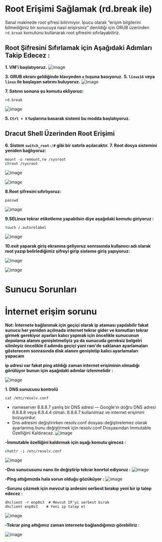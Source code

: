 # Root Erişimi Sağlamak (rd.break ile)

Sanal makinede root şifresi bilinmiyor. İpucu olarak “erişim bilgilerini bilmediğiniz bir sunucuya nasıl erişirsiniz” denildiği için GRUB üzerinden `rd.break` komutunu kullanarak root şifresini sıfırlayabiliriz.

## Root Şifresini Sıfırlamak için Aşağıdaki  Adımları Takip Edecez : 

**1. VM’i başlatıyoruz.**
![image](https://github.com/user-attachments/assets/fffe6e73-6765-4361-a78c-362c09fb5073)

**3. GRUB ekranı geldiğinde klavyeden `e` tuşuna basıyoruz.**
**5. `linux16` veya `linux` ile başlayan satırını buluyoruz.**
![image](https://github.com/user-attachments/assets/f48ddeb8-b427-4c59-8c46-11cf0a5fde17)

**7. Satırın sonuna şu komutu ekliyoruz:**

``` 
rd.break
```
![image](https://github.com/user-attachments/assets/13e54ba3-f5bb-4378-bc59-a5bd08f49a8e)

**5. `Ctrl + X` tuşlarına basarak sistemi bu modda başlatıyoruz.**

## Dracut Shell Üzerinden Root Erişimi

**6. Sistem `switch_root:/#` gibi bir satırla açılacaktır.**
**7. Root dosya sistemini yeniden bağlıyoruz:**
```
mount -o remount,rw /sysroot
chroot /sysroot
```
![image](https://github.com/user-attachments/assets/b2adec0b-1f33-4b31-986a-7e1398c8dd89)

![image](https://github.com/user-attachments/assets/dd85fa16-59d5-4c03-a820-75bce2d6dfc6)

**8.Root şifresini sıfırlıyoruz:**

```
passwd
```
![image](https://github.com/user-attachments/assets/6bfb995b-b484-45fa-aacd-0ccf83a0a8df)

**9.SELinux tekrar etiketleme yapabilsin diye aşağıdaki komutu giriyoruz :**

```
touch /.autorelabel

```

![image](https://github.com/user-attachments/assets/d576c063-55e6-4031-9f39-3597eaa4f22a)

**10.exit yaparak giriş ekranına geliyoruz sonrasında kullanııcı adı olarak root yazıp belirlediğimiz şifreyi girip sisteme giriş yapıyoruz:**

![image](https://github.com/user-attachments/assets/bd194adb-ec03-4df0-9b51-f1bbc40e7696)

![image](https://github.com/user-attachments/assets/46d11ac0-f2af-4bfa-aa2a-d6e10e0b4d01)


# Sunucu Sorunları 

# İnternet erişim sorunu

**Not: İnternete bağlanmak için geçiçi olarak ip ataması yapılabilir fakat sunucu her yeniden açılmada internet tekrar gider ve komutları tekrar girmek gerekiyor ayarları kalıcı yapmak için öncelikle sunucunun depolama alanını genişletmeliyiz ya da sunucuda gereksiz belgelri silmleyiz öncelikle il adımda geçiçi yani ram'de saklanan ayarlamaları gösterecem sonrasında disk alanını genişletip kalıcı ayarlamaları yapacam**

**ip adresi var fakat ping atıldığı zaman internet erişiminin olmadığı görülüyor bunun için aşağıdaki adımlar izlenmelidir :** 

![image](https://github.com/user-attachments/assets/a89f2bdf-1f4d-4387-92e6-2756ca6546fb)

**1. DNS sunucusu kontrolü**
```
cat /etc/resolv.conf
```
- nameserver 8.8.8.7 yanlış bir DNS adresi — Google'ın doğru DNS adresi 8.8.8.8 veya 8.8.4.4 olmalı. 8.8.8.7 kullanılmaz ve internet erişimini bozuyordur.
- Dns adresini değiştirirken resolv.conf dosyası değiştirelemez olarak ayarlanmış bunu değiştirmek için resolv.conf Dosyasından Immutable Özelliğini Kaldıracaz.
![image](https://github.com/user-attachments/assets/079bfba7-0d4e-4623-a7a4-dc43987d165c)

**-İmmutable özelliğini kaldırmak için aşağı komutu girecez :**
```
chattr -i /etc/resolv.conf

```
![image](https://github.com/user-attachments/assets/69996b5f-2cac-4e62-8926-0c6fd6e403ae)

**-Dns sunucusunu nano ile değiştirip  tekrar konrtol ediyoruz :**
![image](https://github.com/user-attachments/assets/84e5b546-b073-4f2d-b6cb-aac15e176a4b)

**-Ping attığımızda hala sorun olduğu gözüküyor :**
![image](https://github.com/user-attachments/assets/072f0c03-1d92-4269-b61e-0e5224c02554)

**-Sorunu çözmek için mevcut ip ardesini serbest bırakıp yeni bir ip talep edecez :**
```
dhclient -r enp0s3  # Mevcut IP'yi serbest bırak
dhclient enp0s3    # Yeni ip talep et
```
![image](https://github.com/user-attachments/assets/851e9123-5898-4cf7-94d6-4bdce31234fc)

**-Tekrar ping attığımız zaman internete bağlandığımızı görebiliriz :**

![image](https://github.com/user-attachments/assets/84328b7c-a351-4489-ac25-89caf761ab29)




